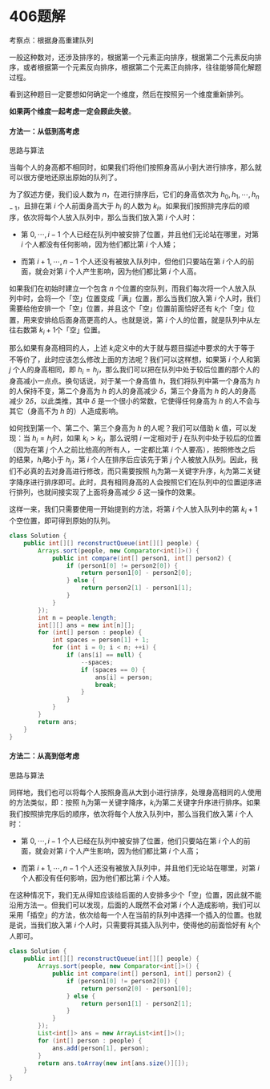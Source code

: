 # 406题解
考察点：根据身高重建队列

一般这种数对，还涉及排序的，根据第一个元素正向排序，根据第二个元素反向排序，或者根据第一个元素反向排序，根据第二个元素正向排序，往往能够简化解题过程。

看到这种题目一定要想如何确定一个维度，然后在按照另一个维度重新排列。

**如果两个维度一起考虑一定会顾此失彼**。

#### 方法一：从低到高考虑

思路与算法

当每个人的身高都不相同时，如果我们将他们按照身高从小到大进行排序，那么就可以很方便地还原出原始的队列了。

为了叙述方便，我们设人数为 $n$，在进行排序后，它们的身高依次为 $h_0, h_1, \cdots, h_{n-1}$，且排在第 $i$ 个人前面身高大于 $h_i$ 的人数为 $k_i$。如果我们按照排完序后的顺序，依次将每个人放入队列中，那么当我们放入第 $i$ 个人时：

- 第 $0, \cdots, i-1$ 个人已经在队列中被安排了位置，并且他们无论站在哪里，对第 $i$ 个人都没有任何影响，因为他们都比第 $i$ 个人矮；

- 而第 $i+1, \cdots, n-1$ 个人还没有被放入队列中，但他们只要站在第 $i$ 个人的前面，就会对第 $i$ 个人产生影响，因为他们都比第 $i$ 个人高。


如果我们在初始时建立一个包含 $n$ 个位置的空队列，而我们每次将一个人放入队列中时，会将一个「空」位置变成「满」位置，那么当我们放入第 $i$ 个人时，我们需要给他安排一个「空」位置，并且这个「空」位置前面恰好还有 $k_i$个「空」位置，用来安排给后面身高更高的人。也就是说，第 $i$ 个人的位置，就是队列中从左往右数第 $k_i+1$个「空」位置。

那么如果有身高相同的人，上述 $k_i$定义中的大于就与题目描述中要求的大于等于不等价了，此时应该怎么修改上面的方法呢？我们可以这样想，如果第 $i$ 个人和第 $j$ 个人的身高相同，即 $h_i = h_j$，那么我们可以把在队列中处于较后位置的那个人的身高减小一点点。换句话说，对于某一个身高值 $h$，我们将队列中第一个身高为 $h$ 的人保持不变，第二个身高为 $h$ 的人的身高减少 $\delta$，第三个身高为 $h$ 的人的身高减少 $2\delta$，以此类推，其中 $\delta$ 是一个很小的常数，它使得任何身高为 $h$ 的人不会与其它（身高不为 $h$ 的）人造成影响。

如何找到第一个、第二个、第三个身高为 $h$ 的人呢？我们可以借助 $k$ 值，可以发现：当 $h_i=h_j$时，如果 $k_i > k_j$，那么说明 $i$ 一定相对于 $j$ 在队列中处于较后的位置（因为在第 $j$ 个人之前比他高的所有人，一定都比第 $i$ 个人要高），按照修改之后的结果，$h_i$略小于 $h_j$，第 $i$ 个人在排序后应该先于第 $j$ 个人被放入队列。因此，我们不必真的去对身高进行修改，而只需要按照 $h_i$为第一关键字升序，$k_i$为第二关键字降序进行排序即可。此时，具有相同身高的人会按照它们在队列中的位置逆序进行排列，也就间接实现了上面将身高减少 $\delta$ 这一操作的效果。

这样一来，我们只需要使用一开始提到的方法，将第 $i$ 个人放入队列中的第 $k_i+1$ 个空位置，即可得到原始的队列。

```java
class Solution {
    public int[][] reconstructQueue(int[][] people) {
        Arrays.sort(people, new Comparator<int[]>() {
            public int compare(int[] person1, int[] person2) {
                if (person1[0] != person2[0]) {
                    return person1[0] - person2[0];
                } else {
                    return person2[1] - person1[1];
                }
            }
        });
        int n = people.length;
        int[][] ans = new int[n][];
        for (int[] person : people) {
            int spaces = person[1] + 1;
            for (int i = 0; i < n; ++i) {
                if (ans[i] == null) {
                    --spaces;
                    if (spaces == 0) {
                        ans[i] = person;
                        break;
                    }
                }
            }
        }
        return ans;
    }
}
```

#### 方法二：从高到低考虑

思路与算法

同样地，我们也可以将每个人按照身高从大到小进行排序，处理身高相同的人使用的方法类似，即：按照 $h_i$为第一关键字降序，$k_i$为第二关键字升序进行排序。如果我们按照排完序后的顺序，依次将每个人放入队列中，那么当我们放入第 $i$ 个人时：

- 第 $0, \cdots, i-1$ 个人已经在队列中被安排了位置，他们只要站在第 $i$ 个人的前面，就会对第 $i$ 个人产生影响，因为他们都比第 $i$ 个人高；

- 而第 $i+1, \cdots, n-1$ 个人还没有被放入队列中，并且他们无论站在哪里，对第 $i$ 个人都没有任何影响，因为他们都比第 $i$ 个人矮。


在这种情况下，我们无从得知应该给后面的人安排多少个「空」位置，因此就不能沿用方法一。但我们可以发现，后面的人既然不会对第 $i$ 个人造成影响，我们可以采用「插空」的方法，依次给每一个人在当前的队列中选择一个插入的位置。也就是说，当我们放入第 $i$ 个人时，只需要将其插入队列中，使得他的前面恰好有 $k_i$个人即可。

```java
class Solution {
    public int[][] reconstructQueue(int[][] people) {
        Arrays.sort(people, new Comparator<int[]>() {
            public int compare(int[] person1, int[] person2) {
                if (person1[0] != person2[0]) {
                    return person2[0] - person1[0];
                } else {
                    return person1[1] - person2[1];
                }
            }
        });
        List<int[]> ans = new ArrayList<int[]>();
        for (int[] person : people) {
            ans.add(person[1], person);
        }
        return ans.toArray(new int[ans.size()][]);
    }
}
```

